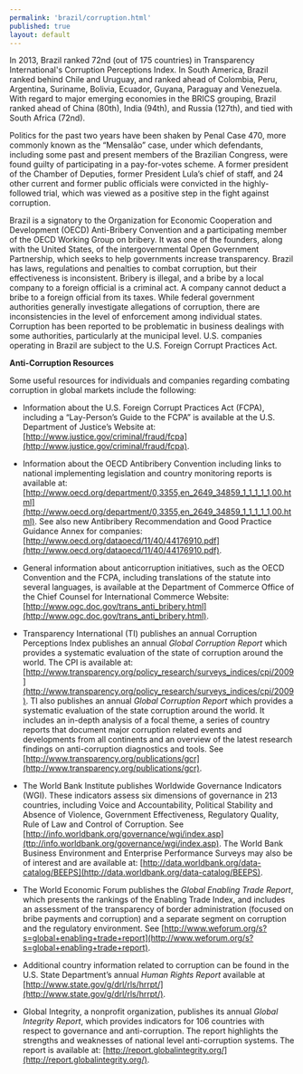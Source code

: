 ```yaml
--- 
permalink: 'brazil/corruption.html' 
published: true 
layout: default
---
```

In 2013, Brazil ranked 72nd (out of 175 countries) in Transparency International's Corruption Perceptions Index. In South America, Brazil ranked behind Chile and Uruguay, and ranked ahead of Colombia, Peru, Argentina, Suriname, Bolivia, Ecuador, Guyana, Paraguay and Venezuela. With regard to major emerging economies in the BRICS grouping, Brazil ranked ahead of China (80th), India (94th), and Russia (127th), and tied with South Africa (72nd).

Politics for the past two years have been shaken by Penal Case 470, more commonly known as the “Mensalão” case, under which defendants, including some past and present members of the Brazilian Congress, were found guilty of participating in a pay-for-votes scheme. A former president of the Chamber of Deputies, former President Lula’s chief of staff, and 24 other current and former public officials were convicted in the highly-followed trial, which was viewed as a positive step in the fight against corruption.

Brazil is a signatory to the Organization for Economic Cooperation and Development (OECD) Anti-Bribery Convention and a participating member of the OECD Working Group on bribery. It was one of the founders, along with the United States, of the intergovernmental Open Government Partnership, which seeks to help governments increase transparency. Brazil has laws, regulations and penalties to combat corruption, but their effectiveness is inconsistent. Bribery is illegal, and a bribe by a local company to a foreign official is a criminal act. A company cannot deduct a bribe to a foreign official from its taxes. While federal government authorities generally investigate allegations of corruption, there are inconsistencies in the level of enforcement among individual states. Corruption has been reported to be problematic in business dealings with some authorities, particularly at the municipal level. U.S. companies operating in Brazil are subject to the U.S. Foreign Corrupt Practices Act.

**Anti-Corruption Resources**

Some useful resources for individuals and companies regarding combating corruption in global markets include the following:

* Information about the U.S. Foreign Corrupt Practices Act (FCPA), including a “Lay-Person’s Guide to the FCPA” is available at the U.S. Department of Justice’s Website at: [http://www.justice.gov/criminal/fraud/fcpa](http://www.justice.gov/criminal/fraud/fcpa).

* Information about the OECD Antibribery Convention including links to national implementing legislation and country monitoring reports is available at: [http://www.oecd.org/department/0,3355,en_2649_34859_1_1_1_1_1,00.html](http://www.oecd.org/department/0,3355,en_2649_34859_1_1_1_1_1,00.html). See also new Antibribery Recommendation and Good Practice Guidance Annex for companies: [http://www.oecd.org/dataoecd/11/40/44176910.pdf](http://www.oecd.org/dataoecd/11/40/44176910.pdf).

* General information about anticorruption initiatives, such as the OECD Convention and the FCPA, including translations of the statute into several languages, is available at the Department of Commerce Office of the Chief Counsel for International Commerce Website: [http://www.ogc.doc.gov/trans_anti_bribery.html](http://www.ogc.doc.gov/trans_anti_bribery.html).

* Transparency International (TI) publishes an annual Corruption Perceptions Index publishes an annual _Global Corruption Report_ which provides a systematic evaluation of the state of corruption around the world. The CPI is available at: [http://www.transparency.org/policy_research/surveys_indices/cpi/2009](http://www.transparency.org/policy_research/surveys_indices/cpi/2009). TI also publishes an annual _Global Corruption Report_ which provides a systematic evaluation of the state corruption around the world. It includes an in-depth analysis of a focal theme, a series of country reports that document major corruption related events and developments from all continents and an overview of the latest research findings on anti-corruption diagnostics and tools. See [http://www.transparency.org/publications/gcr](http://www.transparency.org/publications/gcr).

* The World Bank Institute publishes Worldwide Governance Indicators (WGI). These indicators assess six dimensions of governance in 213 countries, including Voice and Accountability, Political Stability and Absence of Violence, Government Effectiveness, Regulatory Quality, Rule of Law and Control of Corruption. See [http://info.worldbank.org/governance/wgi/index.asp](ttp://info.worldbank.org/governance/wgi/index.asp). The World Bank Business Environment and Enterprise Performance Surveys may also be of interest and are available at: [http://data.worldbank.org/data-catalog/BEEPS](http://data.worldbank.org/data-catalog/BEEPS).

* The World Economic Forum publishes the _Global Enabling Trade Report_, which presents the rankings of the Enabling Trade Index, and includes an assessment of the transparency of border administration (focused on bribe payments and corruption) and a separate segment on corruption and the regulatory environment. See [http://www.weforum.org/s?s=global+enabling+trade+report](http://www.weforum.org/s?s=global+enabling+trade+report).

* Additional country information related to corruption can be found in the U.S. State Department’s annual _Human Rights Report_ available at [http://www.state.gov/g/drl/rls/hrrpt/](http://www.state.gov/g/drl/rls/hrrpt/).

* Global Integrity, a nonprofit organization, publishes its annual _Global Integrity Report_, which provides indicators for 106 countries with respect to governance and anti-corruption. The report highlights the strengths and weaknesses of national level anti-corruption systems. The report is available at: [http://report.globalintegrity.org/](http://report.globalintegrity.org/).
